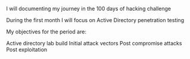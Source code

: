 I will documenting my journey in the 100 days of hacking challenge 

During the first month I will focus on  Active Directory penetration testing 

My objectives for the period are:

Active directory lab build
Initial attack vectors
Post compromise attacks
Post exploitation 
